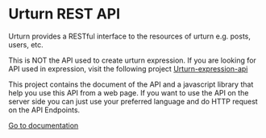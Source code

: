 Urturn REST API
===

Urturn provides a RESTful interface to the resources of urturn e.g. posts, users, etc.

This is NOT the API used to create urturn expression. If you are looking for API used in expression, visit the following project [Urturn-expression-api](https://github.com/urturn/urturn-expression-api)

This project contains the document of the API and a javascript library that help you use this API from a web page. If you want to use the API on the server side you can just use your preferred language and do HTTP request on the API Endpoints.

[Go to documentation](https://github.com/urturn/api/wiki)
